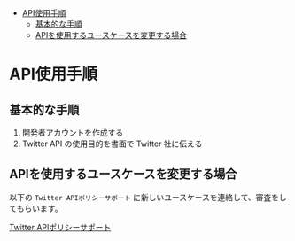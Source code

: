 <!-- TOC START min:1 max:3 link:true asterisk:false update:true -->
- [API使用手順](#api使用手順)
  - [基本的な手順](#基本的な手順)
  - [APIを使用するユースケースを変更する場合](#apiを使用するユースケースを変更する場合)
<!-- TOC END -->


# API使用手順

## 基本的な手順

1. 開発者アカウントを作成する
2. Twitter API の使用目的を書面で Twitter 社に伝える


## APIを使用するユースケースを変更する場合

以下の `Twitter APIポリシーサポート` に新しいユースケースを連絡して、審査をしてもらいます。

[Twitter APIポリシーサポート](https://help.twitter.com/ja/forms/platform)
